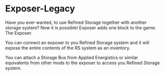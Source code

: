 # Exposer-Legacy

Have you ever wanted, to use Refined Storage together with another storage system? Now it is possible! Exposer adds one block to the game: The Exposer. 

You can connect an exposer to you Refined Storage system and it will expose the entire contents of the RS system as an inventory. 

You can attach a Storage Bus from Applied Energistics or similar equivalents from other mods to the exposer to access you Refined Storage system. 
